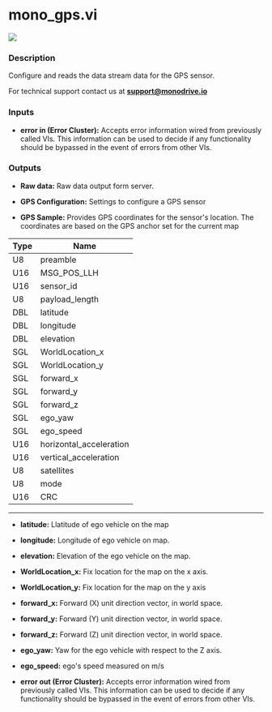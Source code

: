 # mono_gps.vi

<p class="img_container">
<img class="lg_img" src="../mono_gps.png"/>
</p>

### Description

Configure and reads the data stream data for the GPS sensor.

For technical support contact us at <b>support@monodrive.io</b> 

### Inputs

- **error in (Error Cluster):** Accepts error information wired from previously called VIs. This information can be used to decide if any functionality should be bypassed in the event of errors from other VIs. 

### Outputs

- **Raw data:**  Raw data output form server. 
 

- **GPS Configuration:**  Settings to configure a GPS sensor
 

- **GPS Sample:**  Provides GPS coordinates for the sensor's location. The
coordinates are based on the GPS anchor set for the current
map      

| Type  | Name   |
| --------- | ------------ |
|U8  | preamble |
|U16 | MSG_POS_LLH  |
|U16 | sensor_id  |
|U8  | payload_length |
|DBL | latitude |
|DBL | longitude  |
|DBL | elevation  |
|SGL | WorldLocation_x |
|SGL | WorldLocation_y|
|SGL | forward_x  |
|SGL | forward_y   |
|SGL | forward_z   |
|SGL | ego_yaw  |
|SGL | ego_speed |
|U16 | horizontal_acceleration  |
|U16 | vertical_acceleration  |
|U8  | satellites  |
|U8  | mode   |
|U16 | CRC  |
--- 

- **latitude:**  Llatitude of ego vehicle on the map
 

- **longitude:**  Longitude of ego vehicle on map.
 

- **elevation:**  Elevation of the ego vehicle on the map.
 

- **WorldLocation_x:**  Fix location for the map on the x axis.
 

- **WorldLocation_y:**  Fix location for the map on the y axis
 

- **forward_x:**  Forward (X) unit direction vector, in world space.
 

- **forward_y:**  Forward (Y) unit direction vector, in world space.
 

- **forward_z:**  Forward (Z) unit direction vector, in world space.
 

- **ego_yaw:**  Yaw for the ego vehicle with respect to the Z axis.
 

- **ego_speed:**  ego's speed measured on m/s
 

- **error out (Error Cluster):** Accepts error information wired from previously called VIs. This information can be used to decide if any functionality should be bypassed in the event of errors from other VIs. 

<p>&nbsp;</p>

